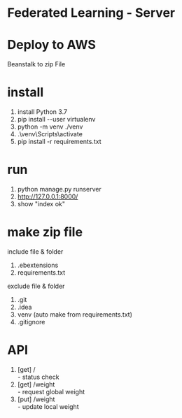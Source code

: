 # Federated Learning - Server

# Deploy to AWS 
Beanstalk to zip File  

# install
1. install Python 3.7<br> 
2. pip install --user virtualenv<br>
3. python -m venv ./venv<br>
4. .\venv\Scripts\activate<br>
5. pip install -r requirements.txt<br>

# run
1. python manage.py runserver
2. http://127.0.0.1:8000/
3. show "index ok"
 
# make zip file 
include file & folder
<ol>
<li>.ebextensions</li>
<li>requirements.txt</li>
</ol>


exclude file & folder
<ol>
<li>.git</li>
<li>.idea</li>
<li>venv (auto make from requirements.txt)</li> 
<li>.gitignore</li>
</ol>

# API
<ol>
<li>[get] / <br>
- status check</li>
<li>[get] /weight <br>
- request global weight</li>
<li>[put] /weight <br>
- update local weight</li>
</ol>